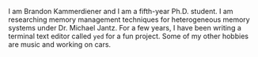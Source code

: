 I am Brandon Kammerdiener and I am a fifth-year Ph.D. student.
I am researching memory management techniques for heterogeneous memory systems under Dr. Michael Jantz.
For a few years, I have been writing a terminal text editor called `yed` for a fun project.
Some of my other hobbies are music and working on cars.
